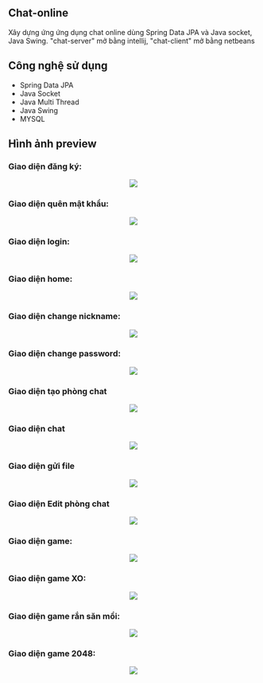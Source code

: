 ## Chat-online
Xây dựng ứng ứng dụng chat online dùng Spring Data JPA và Java socket, Java Swing. "chat-server" mở bằng intellij, "chat-client" mở bằng netbeans
## Công nghệ sử dụng
- Spring Data JPA
- Java Socket
- Java Multi Thread
- Java Swing
- MYSQL
## Hình ảnh preview

### Giao diện đăng ký:
<p align="center">
  <img src="https://user-images.githubusercontent.com/79781308/173003411-38bec48e-6b50-463f-983d-60f124b61549.png"/>
</p>

### Giao diện quên mật khẩu:
<p align="center">
  <img src="https://user-images.githubusercontent.com/79781308/173003576-e9eac756-2a88-427e-94af-29f4c65d6050.png"/>
</p>

### Giao diện login:
<p align="center">
  <img src="https://user-images.githubusercontent.com/79781308/173003755-35eb92c0-35c9-4ff9-ab47-8e728806d58e.png"/>
</p>

### Giao diện home:
<p align="center">
  <img src="https://user-images.githubusercontent.com/79781308/173002725-00112ab2-bd4e-482b-8b4a-f03932123e00.png"/>
</p>

### Giao diện change nickname:
<p align="center">
  <img src="https://user-images.githubusercontent.com/79781308/173024885-082af2af-b5a9-4263-a876-84d0dff67863.png"/>
</p>

### Giao diện change password:
<p align="center">
  <img src="https://user-images.githubusercontent.com/79781308/173025006-a1e82531-1870-4978-b2fc-037bec1a54a3.png"/>
</p>

### Giao diện tạo phòng chat
<p align="center">
  <img src="https://user-images.githubusercontent.com/79781308/173025557-451ee429-1eb3-469a-9f38-940f74ae0a24.png"/>
</p>

### Giao diện chat 
<p align="center">
  <img src="https://user-images.githubusercontent.com/79781308/173025699-aef2c279-f511-4624-ab45-daf080fc67ec.png"/>
</p>

### Giao diện gửi file 
<p align="center">
  <img src="https://user-images.githubusercontent.com/79781308/173024681-c3206ed2-15d9-44fa-bc1a-51a7a451aa16.png"/>
</p>

### Giao diện Edit phòng chat 
<p align="center">
  <img src="https://user-images.githubusercontent.com/79781308/173025840-90372f0f-05ad-478c-b3be-4bf20b97b014.png"/>
</p>

### Giao diện game:
<p align="center">
  <img src="https://user-images.githubusercontent.com/79781308/173004462-9cbaaab3-b404-4efe-9783-8c084cb2c754.png"/>
</p>

### Giao diện game XO:
<p align="center">
  <img src="https://user-images.githubusercontent.com/79781308/173004885-264f43fc-e7db-4727-a330-ac2a19f345ea.png"/>
</p>

### Giao diện game rắn săn mồi:
<p align="center">
  <img src="https://user-images.githubusercontent.com/79781308/173005150-3b466a7e-39e8-4155-bb5d-99605fd6ab6b.png"/>
</p>

### Giao diện game 2048:
<p align="center">
  <img src="https://user-images.githubusercontent.com/79781308/173024168-ee5f4b91-74b4-4c71-90f4-3f983b14b086.png"/>
</p>
